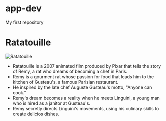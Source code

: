 # app-dev
My first repository

# **Ratatouille**

![Ratatouille](https://resizing.flixster.com/1QgttFIxmIxOtp3hFQTuZbcbXlI=/206x305/v2/https://resizing.flixster.com/ySiX7RlyKRuuxCcAI7SgdkMAZ0U=/ems.cHJkLWVtcy1hc3NldHMvbW92aWVzLzc4ZmJhZjZiLTEzNWMtNDIwOC1hYzU1LTgwZjE3ZjQzNTdiNy5qcGc=)


- Ratatouille is a 2007 animated film produced by Pixar that tells the story of Remy, a rat who dreams of becoming a chef in Paris.
- Remy is a gourment rat whose passion for food that leads him to the kitchen of Gusteau's, a famous Parisian restaurant.
- He inspired by the late chef Auguste Gusteau's motto, "Anyone can cook."
- Remy's dream becomes a reality when he meets Linguini, a young man who is hired as a janitor at Gusteau's.
- Remy secretly directs Linguini's movements, using his culinary skills to create delicios dishes. 
